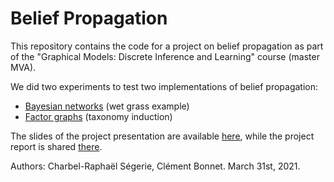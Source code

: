 # Belief Propagation

This repository contains the code for a project on belief propagation as part of the "Graphical Models: Discrete Inference and Learning" course (master MVA).

We did two experiments to test two implementations of belief propagation:
- [Bayesian networks](bayesian_network/bayesian_network.ipynb) (wet grass example)
- [Factor graphs](factor_graph/taxonomy_induction.ipynb) (taxonomy induction)

The slides of the project presentation are available [here](presentation_slides.pdf), while the project report is shared [there](project_report.pdf).

Authors: Charbel-Raphaël Ségerie, Clément Bonnet.
March 31st, 2021.